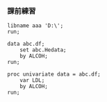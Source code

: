 ### 課前練習

```sas
libname aaa 'D:\';
run;
```

```sas
data abc.df;
    set abc.Hedata;
    by ALCOH;
run;
```

```sas
proc univariate data = abc.df;
    var LDL;
    by ALCOH;
run;
```